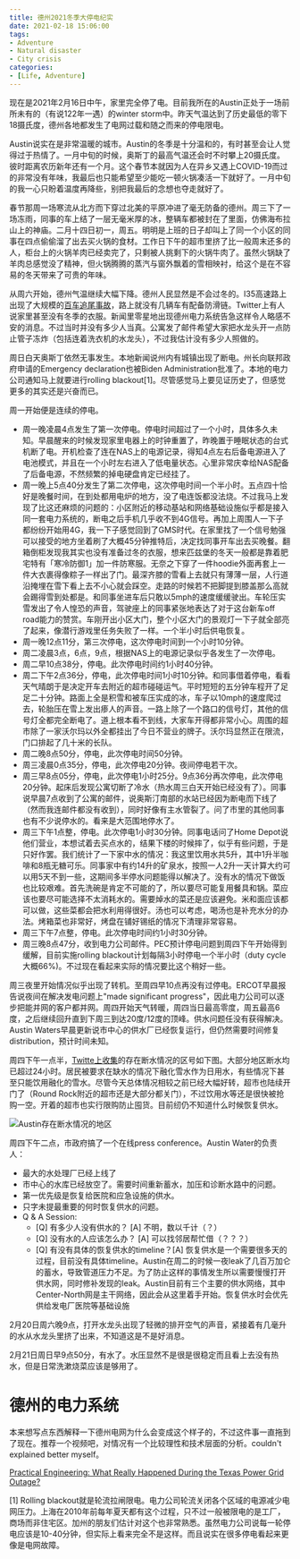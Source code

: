 ```yaml
---
title: 德州2021冬季大停电纪实
date: 2021-02-18 15:06:00
tags:
- Adventure
- Natural disaster
- City crisis
categories:
- [Life, Adventure]
---
```


现在是2021年2月16日中午，家里完全停了电。目前我所在的Austin正处于一场前所未有的（有说122年一遇）的winter storm中。昨天气温达到了历史最低的零下18摄氏度，德州各地都发生了电网过载和随之而来的停电限电。

<!-- More -->

Austin说实在是非常温暖的城市。Austin的冬季是十分温和的，有时甚至会让人觉得过于热情了。一月中旬的时候，奥斯丁的最高气温还会时不时攀上20摄氏度。彼时距离农历新年还有一个月。这个春节本就因为人在异乡又遇上COVID-19而过的非常没有年味，我最后也只能希望至少能吃一顿火锅凑活一下就好了。一月中旬的我一心只盼着温度再降些，别把我最后的念想也夺走就好了。

春节那周一场寒流从北方而下穿过北美的平原冲进了毫无防备的德州。周三下了一场冻雨，同事的车上结了一层无毫米厚的冰，整辆车都被封在了里面，仿佛海布拉山上的神庙。二月十四日初一，周五。明明是上班的日子却叫上了同一个小区的同事在四点偷偷溜了出去买火锅的食材。工作日下午的超市里挤了比一般周末还多的人，柜台上的火锅羊肉已经卖完了，只剩被人挑剩下的火锅牛肉了。虽然火锅缺了羊肉总感觉没了精神，但火锅腾腾的蒸汽与窗外飘着的雪相映衬，给这个是在不容易的冬天带来了可贵的年味。

从周六开始，德州气温继续大幅下降。德州人民显然是不会过冬的。I35高速路上出现了大规模的[百车追尾事故]()，路上就没有几辆车有配备防滑链。Twitter上有人说家里甚至没有冬季的衣服。新闻里零星地出现德州电力系统告急这样令人略感不安的消息。不过当时并没有多少人当真。公寓发了邮件希望大家把水龙头开一点防止管子冻炸（包括连着洗衣机的水龙头），不过我估计没有多少人照做的。

周日白天奥斯丁依然无事发生。本地新闻说州内有城镇出现了断电。州长向联邦政府申请的Emergency declaration也被Biden Administration批准了。本地的电力公司通知马上就要进行rolling blackout[1]。尽管感觉马上要见证历史了，但感觉更多的其实还是兴奋而已。

周一开始便是连续的停电。

- 周一晚凌晨4点发生了第一次停电。停电时间超过了一个小时，具体多久未知。早晨醒来的时候发现家里电器上的时钟重置了，昨晚置于睡眠状态的台式机断了电。开机检查了连在NAS上的电源记录，得知4点左右后备电源进入了电池模式，并且在一个小时左右进入了低电量状态。心里非常庆幸给NAS配备了后备电源，不然频繁的掉电硬盘肯定已经挂了。
- 周一晚上5点40分发生了第二次停电，这次停电时间一个半小时。五点四十恰好是晚餐时间，在到处都用电炉的地方，没了电连饭都没法烧。不过我马上发现了比这还麻烦的问题的：小区附近的移动基站和网络基础设施似乎都是接入同一套电力系统的，断电之后手机几乎收不到4G信号。再加上周围人一下子都纷纷开始用4G，我一下子感觉回到了GMS时代。在家里找了一个信号勉强可以接受的地方坐着刷了大概45分钟推特后，决定找同事开车出去买晚餐。翻箱倒柜发现我其实也没有准备过冬的衣服，想来匹兹堡的冬天一般都是靠着肥宅特有「寒冷防御1」加一件防寒服。无奈之下穿了一件hoodie外面再套上一件大衣裹得像粽子一样出了门。最深齐膝的雪看上去就只有薄薄一层，人行道沿掩埋在雪下看上去不小心就会踩空。走路的时候若不把脚提到膝盖那么高就会踢得雪到处都是。和同事坐进车后只敢以5mph的速度缓缓驶出。车轮压实雪发出了令人惶恐的声音，驾驶座上的同事紧张地表达了对于这台新车off road能力的赞赏。车刚开出小区大门，整个小区大门的景观灯一下子就全部亮了起来，像潜行游戏里任务失败了一样。一个半小时后供电恢复。
- 周一晚12点11分，第三次停电，这次停电时间到一个小时10分钟。
- 周二凌晨3点，6点，9点，根据NAS上的电源记录似乎各发生了一次停电。
- 周二早10点38分，停电。此次停电时间约1小时40分钟。
- 周二下午2点36分，停电，此次停电时间1小时10分钟。和同事借着停电，看看天气晴朗于是决定开车去附近的超市碰碰运气。平时短短的五分钟车程开了足足二十分钟。路面上全是积雪和被车压实成的冰，车子以10mph的速度爬过去，轮胎压在雪上发出瘆人的声音。一路上除了一个路口的信号灯，其他的信号灯全都完全断电了。道上根本看不到线，大家车开得都非常小心。周围的超市除了一家沃尔玛以外全都挂出了今日不营业的牌子。沃尔玛显然正在限流，门口排起了几十米的长队。
- 周二晚8点50分，停电，此次停电时间50分钟。
- 周三凌晨0点35分，停电，此次停电20分钟。夜间停电若干次。
- 周三早8点05分，停电，此次停电1小时25分。9点36分再次停电，此次停电20分钟。起床后发现公寓切断了冷水（热水周三白天开始已经没有了）。同事说早晨7点收到了公寓的邮件，说奥斯汀南部的水站已经因为断电而下线了（然而我连邮件都没有收到），同时好像有主水管裂了。问了市里的其他同事也有不少说停水的。看来是大范围地停水了。
- 周三下午1点整，停电。此次停电1小时30分钟。同事电话问了Home Depot说他们营业，本想试着去买点水的，结果下楼的时候摔了，似乎有些问题，于是只好作罢。我们统计了一下家中水的情况：我这里饮用水共5升，其中1升半咖啡和8瓶无糖可乐。同事家中有约14升的矿泉水，按照一人2升一天计算大约可以用5天不到一些，这期间多半停水问题能得以解决了。没有水的情况下做饭也比较艰难。首先洗碗是肯定不可能的了，所以要尽可能复用餐具和锅。菜应该也要尽可能选择不太消耗水的。需要焯水的菜还是应该避免。米和面应该都可以做，这些菜都会把水利用得很好。汤也可以考虑，喝汤也是补充水分的办法。烤箱菜也非常好，烤盘在铺好锡纸的情况下清理非常容易。
- 周三下午7点整，停电。此次停电时间约1小时30分钟。
- 周三晚8点47分，收到电力公司邮件。PEC预计停电问题到周四下午开始得到缓解，目前实施rolling blackout计划每隔3小时停电一个半小时（duty cycle 大概66%)。不过现在看起来实际的情况要比这个稍好一些。

周三夜里开始情况似乎出现了转机。至周四早10点再没有过停电。ERCOT早晨报告说夜间在解决发电问题上"made significant progress"，因此电力公司可以逐步把能并网的客户都并网。周四开始天气转暖，周四当日最高零度，周五最高6度，之后继续回升直到下周三到达20度/12度的顶峰。供水问题任没有获得解决。Austin Waters早晨更新说市中心的供水厂已经恢复运行，但仍然需要时间修复distribution，预计时间未知。

周四下午一点半，[Twitte上收集](https://twitter.com/counihanmegan/status/1362469309407092737?s=21)的存在断水情况的区号如下图。大部分地区断水均已超过24小时。居民被要求在缺水的情况下融化雪水作为日用水，有些情况下甚至只能饮用融化的雪水。尽管今天总体情况相较之前已经大幅好转，超市也陆续开门了（Round Rock附近的超市还是大部分都关门），不过饮用水等还是很快被抢购一空。开着的超市也实行限购防止囤货。目前纫仍不知道什么时候恢复供水。

![Austin存在断水情况的地区](/images/water-outage-aus-2021.png)

周四下午二点，市政府搞了一个在线press conference。Austin Water的负责人：
- 最大的水处理厂已经上线了
- 市中心的水库已经放空了。需要时间重新蓄水，加压和诊断水路中的问题。
- 第一优先级是恢复给医院和应急设施的供水。
- 只字未提最重要的何时恢复供水的问题。
- Q & A Session:
  * [Q] 有多少人没有供水的？ [A] 不明，数以千计（？）
  * [Q] 没有水的人应该怎么办？ [A] 可以找邻居帮忙借（？？？）
  * [Q] 有没有具体的恢复供水的timeline？[A] 恢复供水是一个需要很多天的过程，目前没有具体timeline。Austin在周二的时候一夜leak了几百万加仑的蓄水，导致管道压力不足。为了防止这样的事情发生所以需要慢慢打开供水网，同时修补发现的leak。Austin目前有三个主要的供水网络，其中Center-North网是主干网络，因此会从这里着手开始。恢复供水时会优先供给发电厂医院等基础设施

2月20日周六晚9点，打开水龙头出现了轻微的排开空气的声音，紧接着有几毫升的水从水龙头里挤了出来，不知道这是不是好消息。

2月21日周日早9点50分，有水了。水压显然不是很是很稳定而且看上去没有热水，但是日常洗漱烧菜应该是够用了。

# 德州的电力系统

本来想写点东西解释一下德州电网为什么会变成这个样子的，不过这件事一直拖到了现在。推荐一个视频吧，对情况有一个比较理性和技术层面的分析。couldn't explained better myself。

[Practical Engineering: What Really Happened During the Texas Power Grid Outage?](https://www.youtube.com/watch?v=08mwXICY4JM)

[1] Rolling blackout就是轮流拉闸限电。电力公司轮流关闭各个区域的电源减少电网压力。上海在2010年前每年夏天都有这个过程，只不过一般被限电的是工厂，商场而非住宅区。加州的朋友们估计对这个也非常熟悉。虽然电力公司说每一轮停电应该是10-40分钟，但实际上看来完全不是这样。而且说实在很多停电看起来更像是电网故障。
